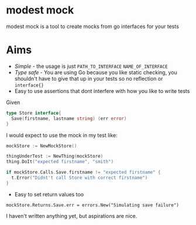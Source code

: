 # modest mock

modest mock is a tool to create mocks from go interfaces for your tests

# Aims

- *Simple* - the usage is just `PATH_TO_INTERFACE` `NAME_OF_INTERFACE`
- *Type safe* - You are using Go because you like static checking, you
  shouldn't have to give that up in your tests so no reflection or
`interface{}`
- Easy to use assertions that dont interfere with how you like to write tests

Given

```go
type Store interface{
  Save(firstname, lastname string) (err error)
}
```

I would expect to use the mock in my test like:

```go
mockStore := NewMockStore()

thingUnderTest := NewThing(mockStore)
thing.DoIt("expected firstname", "smith")

if mockStore.Calls.Save.firstname != "expected firstname" {
  t.Error("Didnt't call Store with correct firstname")
}
```

- Easy to set return values too

`mockStore.Returns.Save.err = errors.New("Simulating save failure")`

I haven't written anything yet, but aspirations are nice.

